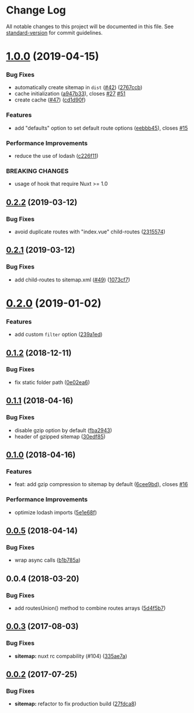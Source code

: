 # Change Log

All notable changes to this project will be documented in this file. See [standard-version](https://github.com/conventional-changelog/standard-version) for commit guidelines.

# [1.0.0](https://github.com/nuxt-community/sitemap-module/compare/v0.2.2...v1.0.0) (2019-04-15)


### Bug Fixes

* automatically create sitemap in `dist` ([#42](https://github.com/nuxt-community/sitemap-module/issues/42)) ([2767ccb](https://github.com/nuxt-community/sitemap-module/commit/2767ccb))
* cache initialization ([a947b33](https://github.com/nuxt-community/sitemap-module/commit/a947b33)), closes [#27](https://github.com/nuxt-community/sitemap-module/issues/27) [#51](https://github.com/nuxt-community/sitemap-module/issues/51)
* create cache ([#47](https://github.com/nuxt-community/sitemap-module/issues/47)) ([cd1d90f](https://github.com/nuxt-community/sitemap-module/commit/cd1d90f))


### Features

* add "defaults" option to set default route options ([eebbb45](https://github.com/nuxt-community/sitemap-module/commit/eebbb45)), closes [#15](https://github.com/nuxt-community/sitemap-module/issues/15)


### Performance Improvements

* reduce the use of lodash ([c226f11](https://github.com/nuxt-community/sitemap-module/commit/c226f11))


### BREAKING CHANGES

* usage of hook that require Nuxt >= 1.0



<a name="0.2.2"></a>
## [0.2.2](https://github.com/nuxt-community/sitemap-module/compare/v0.2.1...v0.2.2) (2019-03-12)


### Bug Fixes

* avoid duplicate routes with "index.vue" child-routes ([2315574](https://github.com/nuxt-community/sitemap-module/commit/2315574))



<a name="0.2.1"></a>
## [0.2.1](https://github.com/nuxt-community/sitemap-module/compare/v0.2.0...v0.2.1) (2019-03-12)


### Bug Fixes

* add child-routes to sitemap.xml ([#49](https://github.com/nuxt-community/sitemap-module/issues/49)) ([1073cf7](https://github.com/nuxt-community/sitemap-module/commit/1073cf7))



<a name="0.2.0"></a>
# [0.2.0](https://github.com/nuxt-community/sitemap-module/compare/v0.1.2...v0.2.0) (2019-01-02)


### Features

* add custom `filter` option ([239a1ed](https://github.com/nuxt-community/sitemap-module/commit/239a1ed))



<a name="0.1.2"></a>
## [0.1.2](https://github.com/nuxt-community/sitemap-module/compare/v0.1.1...v0.1.2) (2018-12-11)


### Bug Fixes

* fix static folder path ([0e02ea6](https://github.com/nuxt-community/sitemap-module/commit/0e02ea6))


<a name="0.1.1"></a>
## [0.1.1](https://github.com/nuxt-community/sitemap-module/compare/v0.1.0...v0.1.1) (2018-04-16)


### Bug Fixes

* disable gzip option by default ([fba2943](https://github.com/nuxt-community/sitemap-module/commit/fba2943))
* header of gzipped sitemap ([30edf85](https://github.com/nuxt-community/sitemap-module/commit/30edf85))



<a name="0.1.0"></a>
## [0.1.0](https://github.com/nuxt-community/sitemap-module/compare/v0.0.5...v0.1.0) (2018-04-16)


### Features

* feat: add gzip compression to sitemap by default ([6cee9bd](https://github.com/nuxt-community/sitemap-module/commit/6cee9bd)), closes [#16](https://github.com/nuxt-community/sitemap-module/issues/16)


### Performance Improvements

* optimize lodash imports ([5e1e68f](https://github.com/nuxt-community/sitemap-module/commit/5e1e68f))



<a name="0.0.5"></a>
## [0.0.5](https://github.com/nuxt-community/sitemap-module/compare/v0.0.4...v0.0.5) (2018-04-14)


### Bug Fixes

* wrap async calls ([b1b785a](https://github.com/nuxt-community/sitemap-module/commit/b1b785a))



<a name="0.0.4"></a>
## 0.0.4 (2018-03-20)


### Bug Fixes

* add routesUnion() method to combine routes arrays ([5d4f5b7](https://github.com/nuxt-community/sitemap-module/commit/5d4f5b7))



<a name="0.0.3"></a>
## [0.0.3](https://github.com/nuxt/modules/compare/@nuxtjs/sitemap@0.0.2...@nuxtjs/sitemap@0.0.3) (2017-08-03)


### Bug Fixes

* **sitemap:** nuxt rc compability (#104) ([335ae7a](https://github.com/nuxt/modules/commit/335ae7a))




<a name="0.0.2"></a>
## [0.0.2](https://github.com/nuxt/modules/compare/@nuxtjs/sitemap@0.0.1...@nuxtjs/sitemap@0.0.2) (2017-07-25)


### Bug Fixes

* **sitemap:** refactor to fix production build ([27fdca8](https://github.com/nuxt/modules/commit/27fdca8))

